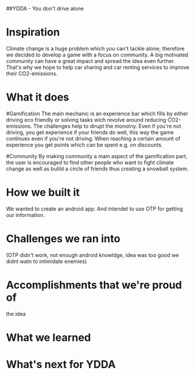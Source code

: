 ##YDDA - You don't drive alone

# Inspiration
Climate change is a huge problem which you can't tackle alone, therefore we decided to develop a game with a focus on community. A big motivated community can have a great impact and spread the idea even further. That's why we hope to help car sharing and car renting services to improve their CO2-emissions.

# What it does
#Gamification
The main mechanic is an experience bar which fills by either driving eco friendly or solving tasks wich revolve around reducing CO2-emissions. The challenges help to dirupt the monotny. Even if you're not driving, you get experience if your friends do well, this way the game continues even if you're not driving. When reaching a certain amount of experience you get points which can be spent e.g. on discounts.

#Community
By making community a main aspect of the gamification part, the user is encouraged to find other people who want to fight climate change as well as bulild a circle of friends thus creating a snowball system.

# How we built it
We wanted to create an android app. And intendet to use OTP for getting our information.

# Challenges we ran into
(OTP didn't work, not enough android knowldge, idea was too good we didnt watn to intimidate enemies)

# Accomplishments that we're proud of
the idea

# What we learned

# What's next for YDDA
